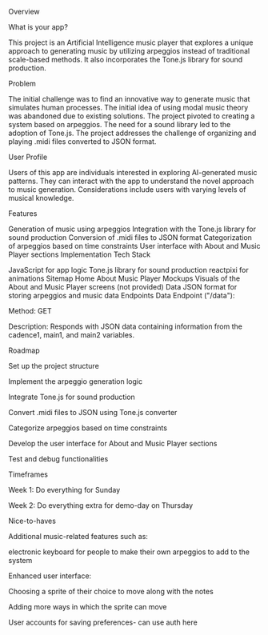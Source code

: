 Overview

What is your app?

This project is an Artificial Intelligence music player that explores a unique approach to generating music by utilizing arpeggios instead of traditional scale-based methods. It also incorporates the Tone.js library for sound production.

Problem

The initial challenge was to find an innovative way to generate music that simulates human processes. The initial idea of using modal music theory was abandoned due to existing solutions. The project pivoted to creating a system based on arpeggios. The need for a sound library led to the adoption of Tone.js. The project addresses the challenge of organizing and playing .midi files converted to JSON format.

User Profile

Users of this app are individuals interested in exploring AI-generated music patterns. They can interact with the app to understand the novel approach to music generation. Considerations include users with varying levels of musical knowledge.

Features

Generation of music using arpeggios
Integration with the Tone.js library for sound production
Conversion of .midi files to JSON format
Categorization of arpeggios based on time constraints
User interface with About and Music Player sections
Implementation
Tech Stack

JavaScript for app logic
Tone.js library for sound production
reactpixi for animations
Sitemap
Home
About
Music Player
Mockups
Visuals of the About and Music Player screens (not provided)
Data
JSON format for storing arpeggios and music data
Endpoints
Data Endpoint ("/data"):

Method: GET

Description: Responds with JSON data containing information from the cadence1, main1, and main2 variables.

Roadmap

Set up the project structure

Implement the arpeggio generation logic

Integrate Tone.js for sound production

Convert .midi files to JSON using Tone.js converter

Categorize arpeggios based on time constraints

Develop the user interface for About and Music Player sections

Test and debug functionalities

Timeframes

Week 1: Do everything for Sunday

Week 2: Do everything extra for demo-day on Thursday

Nice-to-haves

Additional music-related features such as: 

electronic keyboard for people to make their own arpeggios to add to the system

Enhanced user interface:

Choosing a sprite of their choice to move along with the notes

Adding more ways in which the sprite can move 

User accounts for saving preferences- can use auth here 

